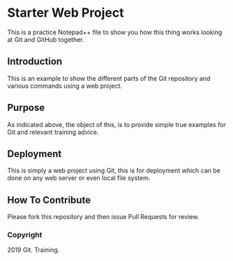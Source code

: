 # Starter Web Project

This is a practice Notepad++ file to show you how this thing works looking at Git and GitHub together.


## Introduction

This is an example to show the different parts of the Git repository and various commands using a web project.

## Purpose

As indicated above, the object of this, is to provide simple true examples for Git and relevant training advice.
## Deployment

This is simply a web project using Git, this is for deployment which can be done on any web server or even local file system.

## How To Contribute

Please fork this repository and then issue Pull Requests for review.

### Copyright

2019 Git. Training.